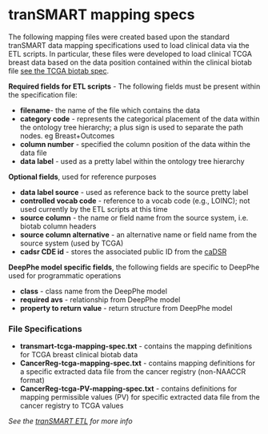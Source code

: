 # **tranSMART mapping specs**

The following mapping files were created based upon the standard tranSMART data mapping specifications used to load clinical data via the ETL scripts. In particular, these files were developed to load clinical TCGA breast data based on the data position contained within the clinical biotab file [see the TCGA biotab spec](https://wiki.nci.nih.gov/display/TCGA/Biotab).

**Required fields for ETL scripts** - The following fields must be present within the specification file:
- **filename**- the name of the file which contains the data
- **category code** - represents the categorical placement of the data within the ontology tree hierarchy; a plus sign is used to separate the path nodes. eg Breast+Outcomes
- **column number** - specified the column position of the data within the data file
- **data label** - used as a pretty label within the ontology tree hierarchy

**Optional fields**, used for reference purposes

- **data label source** - used as reference back to the source pretty label
- **controlled vocab code** - reference to a vocab code (e.g., LOINC); not used currently by the ETL scripts at this time
- **source column** - the name or field name from the source system,  i.e. biotab column headers
- **source column alternative** - an alternative name or field name from the source system (used by TCGA)
- **cadsr CDE id** - stores the associated public ID from the [caDSR](https://cdebrowser.nci.nih.gov/CDEBrowser/)

**DeepPhe model specific fields**, the following fields are specific to DeepPhe used for programmatic operations
- **class** - class name from the DeepPhe model
- **required avs** - relationship from DeepPhe model
- **property to return value** - return structure from DeepPhe model

### File Specifications
- **transmart-tcga-mapping-spec.txt** - contains the mapping definitions for TCGA breast clinical biotab data
- **CancerReg-tcga-mapping-spec.txt** - contains mapping definitions for a specific extracted data file from the cancer registry (non-NAACCR format)
- **CancerReg-tcga-PV-mapping-spec.txt** - contains definitions for mapping permissible values (PV) for specific extracted data file from the cancer registry to TCGA values


*See the [tranSMART ETL](https://github.com/transmart/tranSMART-ETL) for more info*
